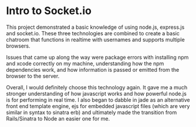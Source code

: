 # Intro to Socket.io

This project demonstrated a basic knowledge of using node.js, express.js and socket.io. These three technologies are combined to create a basic chatroom that functions in realtime with usernames and supports multiple browsers. 

Issues that came up along the way were package errors with installing npm and xcode correctly on my machine, understanding how the npm dependencies work, and how information is passed or emitted from the browser to the server. 

Overall, I would definitely choose this technology again. It gave me a much stronger understanding of how javascript works and how powerful node.js is for performing in real time. I also began to dabble in jade as an alternative front end template engine, ejs for embedded javascript files (which are very similar in syntax to sinatra erb) and ultimately made the transition from Rails/Sinatra to Node an easier one for me. 
